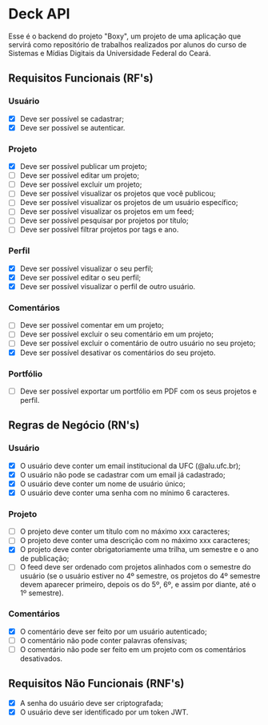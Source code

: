 # Deck API

Esse é o backend do projeto "Boxy", um projeto de uma aplicação que servirá como repositório de trabalhos realizados por alunos do curso de Sistemas e Mídias Digitais da Universidade Federal do Ceará.

## Requisitos Funcionais (RF's)

### Usuário

- [x] Deve ser possível se cadastrar;
- [x] Deve ser possível se autenticar.

### Projeto

- [x] Deve ser possível publicar um projeto;
- [ ] Deve ser possível editar um projeto;
- [ ] Deve ser possível excluir um projeto;
- [ ] Deve ser possível visualizar os projetos que você publicou;
- [ ] Deve ser possível visualizar os projetos de um usuário específico;
- [ ] Deve ser possível visualizar os projetos em um feed;
- [ ] Deve ser possível pesquisar por projetos por título;
- [ ] Deve ser possível filtrar projetos por tags e ano.

### Perfil

- [x] Deve ser possível visualizar o seu perfil;
- [x] Deve ser possível editar o seu perfil;
- [x] Deve ser possível visualizar o perfil de outro usuário.

### Comentários

- [ ] Deve ser possível comentar em um projeto;
- [ ] Deve ser possível excluir o seu comentário em um projeto;
- [ ] Deve ser possível excluir o comentário de outro usuário no seu projeto;
- [x] Deve ser possível desativar os comentários do seu projeto.

### Portfólio

- [ ] Deve ser possível exportar um portfólio em PDF com os seus projetos e perfil.

## Regras de Negócio (RN's)

### Usuário

- [x] O usuário deve conter um email institucional da UFC (@alu.ufc.br);
- [x] O usuário não pode se cadastrar com um email já cadastrado;
- [x] O usuário deve conter um nome de usuário único;
- [x] O usuário deve conter uma senha com no mínimo 6 caracteres.

### Projeto

- [ ] O projeto deve conter um título com no máximo xxx caracteres;
- [ ] O projeto deve conter uma descrição com no máximo xxx caracteres;
- [x] O projeto deve conter obrigatoriamente uma trilha, um semestre e o ano de publicação;
- [ ] O feed deve ser ordenado com projetos alinhados com o semestre do usuário (se o usuário estiver no 4º semestre, os projetos do 4º semestre devem aparecer primeiro, depois os do 5º, 6º, e assim por diante, até o 1º semestre).

### Comentários

- [x] O comentário deve ser feito por um usuário autenticado;
- [ ] O comentário não pode conter palavras ofensivas;
- [ ] O comentário não pode ser feito em um projeto com os comentários desativados.

## Requisitos Não Funcionais (RNF's)

- [x] A senha do usuário deve ser criptografada;
- [x] O usuário deve ser identificado por um token JWT.
